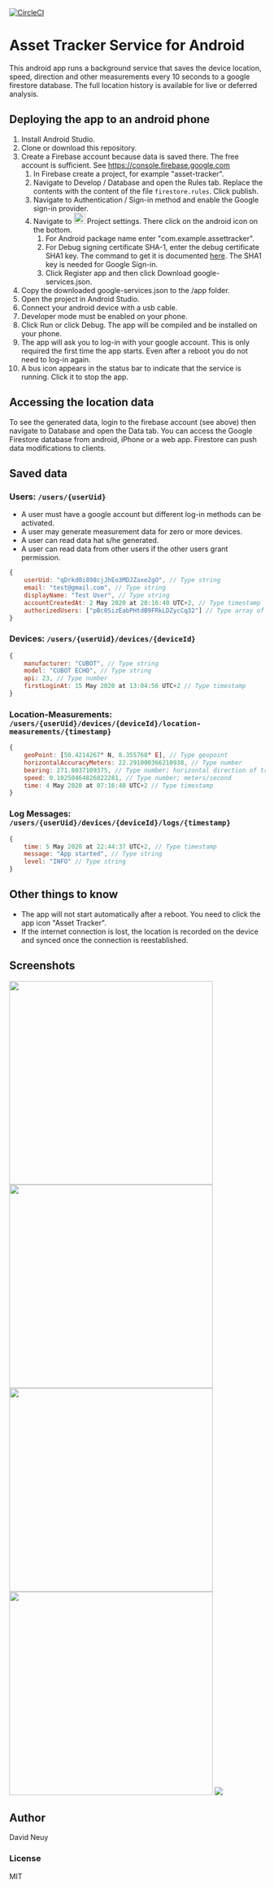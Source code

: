 [![CircleCI](https://circleci.com/gh/inouiw/AssetTrackerServiceAndroid.svg?style=svg)](https://circleci.com/gh/inouiw/AssetTrackerServiceAndroid/tree/master)

# Asset Tracker Service for Android
This android app runs a background service that saves the device location, speed, direction and other measurements every 10 seconds to a google firestore database. 
The full location history is available for live or deferred analysis.

## Deploying the app to an android phone
1. Install Android Studio.
1. Clone or download this repository.
1. Create a Firebase account because data is saved there. The free account is sufficient. See https://console.firebase.google.com
    1. In Firebase create a project, for example "asset-tracker".
    1. Navigate to Develop / Database  and open the Rules tab. Replace the contents with the content of the file `firestore.rules`. Click publish.
    1. Navigate to Authentication / Sign-in method and enable the Google sign-in provider.
    1. Navigate to <img src="https://storage.googleapis.com/support-kms-prod/vMSwtm9y2uvHQAg2OfjmWpsBMtG4xwSIPWxh" width="22" heigth="22"> Project settings. There click on the android icon on the bottom. 
        1. For Android package name enter "com.example.assettracker".
        1. For Debug signing certificate SHA-1, enter the debug certificate SHA1 key. The command to get it is documented [here](https://developers.google.com/android/guides/client-auth). The SHA1 key is needed for Google Sign-in.
        1. Click Register app and then click Download google-services.json.
1. Copy the downloaded google-services.json to the /app folder.
1. Open the project in Android Studio.
1. Connect your android device with a usb cable.
1. Developer mode must be enabled on your phone.
1. Click Run or click Debug. The app will be compiled and be installed on your phone.
1. The app will ask you to log-in with your google account. This is only required the first time the app starts. Even after a reboot you do not need to log-in again.
1. A bus icon appears in the status bar to indicate that the service is running. Click it to stop the app.

## Accessing the location data
To see the generated data, login to the firebase account (see above) then navigate to Database and open the Data tab. You can access the Google Firestore database from android, iPhone
or a web app. Firestore can push data modifications to clients.

## Saved data

### Users: `/users/{userUid}`

- A user must have a google account but different log-in methods can be activated.
- A user may generate measurement data for zero or more devices.
- A user can read data hat s/he generated.
- A user can read data from other users if the other users grant permission.
 
 ``` javascript
 { 
     userUid: "qDrkd0i898cjJhEo3MDJZaxe2gO", // Type string
     email: "test@gmail.com", // Type string
     displayName: "Test User", // Type string
     accountCreatedAt: 2 May 2020 at 20:16:40 UTC+2, // Type timestamp
     authorizedUsers: ["pBc0SizEabPHtdB9FRkLDZycCq32"] // Type array of String
 }
 ```

### Devices: `/users/{userUid}/devices/{deviceId}`
 
 ``` javascript
 { 
     manufacturer: "CUBOT", // Type string
     model: "CUBOT ECHO", // Type string
     api: 23, // Type number
     firstLoginAt: 15 May 2020 at 13:04:56 UTC+2 // Type timestamp
 }
 ```

### Location-Measurements: `/users/{userUid}/devices/{deviceId}/location-measurements/{timestamp}`

``` javascript
{ 
    geoPoint: [50.4214267° N, 8.355768° E], // Type geopoint
    horizontalAccuracyMeters: 22.291000366210938, // Type number
    bearing: 271.8037109375, // Type number; horizontal direction of travel in degrees 0.0-360.0
    speed: 0.10250464826822281, // Type number; meters/second
    time: 4 May 2020 at 07:16:40 UTC+2 // Type timestamp
}
```

### Log Messages: `/users/{userUid}/devices/{deviceId}/logs/{timestamp}`

``` javascript
{ 
    time: 5 May 2020 at 22:44:37 UTC+2, // Type timestamp
    message: "App started", // Type string
    level: "INFO" // Type string
}
```

## Other things to know

 - The app will not start automatically after a reboot. You need to click the app icon "Asset Tracker". 
 - If the internet connection is lost, the location is recorded on the device and synced once the connection is reestablished.

## Screenshots
<img src="screenshots/sign-in.png" width="400" />
<img src="screenshots/location-access.png" width="400" />
<img src="screenshots/notification-icon.png" width="400" />
<img src="screenshots/notification-text.png" width="400" />
<img src="screenshots/firebase.png" />

## Author
David Neuy

### License
MIT
